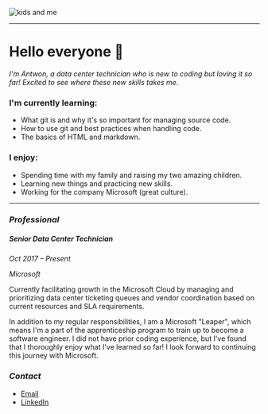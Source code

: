 ![kids and me](https://public.by.files.1drv.com/y4pm3zR_IsO6DvErJa3evGG0sBEwJv1qlpTz2y6nIHhmzze5k_PgKb3Y5jgUf0ttbEgcUskFbJOD70uC3BpoeENz569Ah_sxzr8B9ZDWZbSRg80iFBI2yLMz8LGEzD-CaGovuKx_wmESJUPFO6DW0Z0zXlTb6dp7OXqGS3Y7njD5VXhMXBhHJvjft0UnYuih0IW/Profile%20pic%20%28cropped%29.jpg?psid=1)

---

# **Hello everyone** 👋

*I'm Antwon, a data center technician who is new to coding but loving it so far!  Excited to see where these new skills takes me.*
 
### I'm currently learning:

- What git is and why it's so important for managing source code.
- How to use git and best practices when handling code.
- The basics of HTML and markdown.

### I enjoy:

- Spending time with my family and raising my two amazing children.
- Learning new things and practicing new skills.
- Working for the company Microsoft (great culture).

---

### *Professional*

##### Senior Data Center Technician 
*Oct 2017 – Present*

*Microsoft*

Currently facilitating growth in the Microsoft Cloud by managing and prioritizing data center ticketing queues and vendor coordination based on current resources and SLA requirements.

In addition to my regular responsibilities, I am a Microsoft "Leaper", which means I'm a part of the apprenticeship program to train up to become a software engineer.  I did not have prior coding experience, but I've found that I thoroughly enjoy what I've learned so far!  I look forward to continuing this journey with Microsoft.

### *Contact*

- [Email](antwon.smith70@gmail.com)
- [LinkedIn](https://www.linkedin.com/in/leamon-a-smith/)

